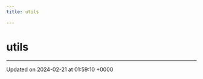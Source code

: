 ```yaml
---
title: utils

---
```


# utils








-------------------------------

Updated on 2024-02-21 at 01:59:10 +0000